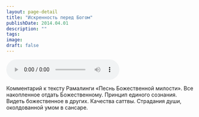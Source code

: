 ```yaml
---
layout: page-detail
title: "Искренность перед Богом"
publishDate: 2014.04.01
description: ""
tags:
image:
draft: false
---
```


<audio title="2014.04.01 - Искренность перед Богом.mp3" src="https://filer-api.advayta.org/v1.0/public/files/74741" controls=""></audio>

 Комментарий к тексту Рамалинги «Песнь Божественной милости». Все накопленное отдать Божественному. Принцип единого сознания. Видеть божественное в других. Качества саттвы. Страдания души, околдованной умом в сансаре. 

  
